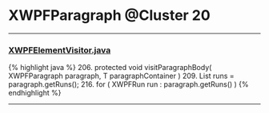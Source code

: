 # XWPFParagraph @Cluster 20

***

### [XWPFElementVisitor.java](https://searchcode.com/codesearch/view/12208676/)
{% highlight java %}
206. protected void visitParagraphBody( XWPFParagraph paragraph, T paragraphContainer )
209.     List<XWPFRun> runs = paragraph.getRuns();
216.         for ( XWPFRun run : paragraph.getRuns() )
{% endhighlight %}

***

